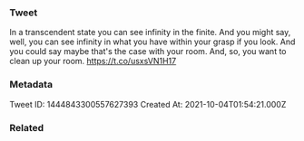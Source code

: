 ### Tweet
In a transcendent state you can see infinity in the finite. And you might say, well, you can see infinity in what you have within your grasp if you look. And you could say maybe that's the case with your room. And, so, you want to clean up your room. https://t.co/usxsVN1H17

### Metadata
Tweet ID: 1444843300557627393
Created At: 2021-10-04T01:54:21.000Z

### Related

